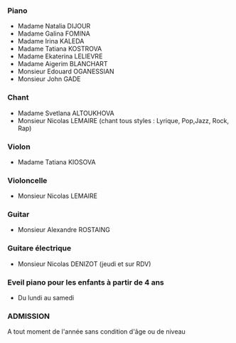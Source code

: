 ### Piano

* Madame Natalia DIJOUR
* Madame Galina FOMINA
* Madame Irina KALEDA
* Madame Tatiana KOSTROVA
* Madame Ekaterina LELIEVRE
* Madame Aigerim BLANCHART
* Monsieur Edouard OGANESSIAN
* Monsieur John GADE

### Chant

* Madame Svetlana ALTOUKHOVA
* Monsieur Nicolas LEMAIRE (chant tous styles : Lyrique, Pop,Jazz, Rock, Rap)

### Violon

* Madame Tatiana KIOSOVA

### Violoncelle

* Monsieur Nicolas LEMAIRE

### Guitar

* Monsieur Alexandre ROSTAING

### Guitare électrique

* Monsieur Nicolas DENIZOT (jeudi et sur RDV)

### Eveil piano pour les enfants à partir de 4 ans

* Du lundi au samedi

### ADMISSION

A tout moment de l'année sans condition d'âge ou de niveau

<p>&nbsp;</p>   
<p>&nbsp;</p>   
